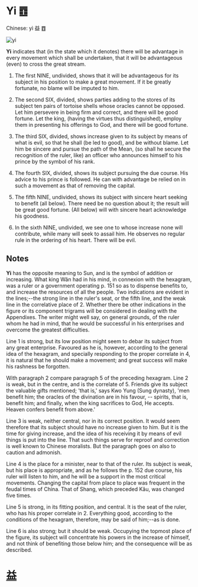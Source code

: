 # Yi ䷩

Chinese: yì 益 ䷩

![yi](https://88o.io/wp-content/uploads/2018/09/42-e79b8ayi.jpg)

**Yi** indicates that (in the state which it denotes) there will be advantage in every movement which shall be undertaken, that it will be advantageous (even) to cross the great stream.

1. The first NINE, undivided, shows that it will be advantageous for its subject in his position to make a great movement. If it be greatly fortunate, no blame will be imputed to him.

2. The second SIX, divided, shows parties adding to the stores of its subject ten pairs of tortoise shells whose oracles cannot be opposed. Let him persevere in being firm and correct, and there will be good fortune. Let the king, (having the virtues thus distinguished), employ them in presenting his offerings to God, and there will be good fortune.

3. The third SIX, divided, shows increase given to its subject by means of what is evil, so that he shall (be led to good), and be without blame. Let him be sincere and pursue the path of the Mean, (so shall he secure the recognition of the ruler, like) an officer who announces himself to his prince by the symbol of his rank.

4. The fourth SIX, divided, shows its subject pursuing the due course. His advice to his prince is followed. He can with advantage be relied on in such a movement as that of removing the capital.

5. The fifth NINE, undivided, shows its subject with sincere heart seeking to benefit (all below). There need be no question about it; the result will be great good fortune. (All below) will with sincere heart acknowledge his goodness.

6. In the sixth NINE, undivided, we see one to whose increase none will contribute, while many will seek to assail him. He observes no regular rule in the ordering of his heart. There will be evil.

## Notes

**Yi** has the opposite meaning to Sun, and is the symbol of addition or increasing.
What king Wăn had in his mind, in connexion with the hexagram, was a ruler or a government operating p. 151 so as to dispense benefits to,
and increase the resources of all the people. Two indications are evident in the lines;--the strong line in the ruler's seat, or the fifth line, and the weak line in the correlative place of 2.
Whether there be other indications in the figure or its component trigrams will be considered in dealing with the Appendixes. The writer might well say, on general grounds,
of the ruler whom he had in mind, that he would be successful in his enterprises and overcome the greatest difficulties.

Line 1 is strong, but its low position might seem to debar its subject from any great enterprise.
Favoured as he is, however, according to the general idea of the hexagram,
and specially responding to the proper correlate in 4, it is natural that he should make a movement; and great success will make his rashness be forgotten.

With paragraph 2 compare paragraph 5 of the preceding hexagram. Line 2 is weak, but in the centre, and is the correlate of 5. Friends give its subject the valuable gifts mentioned;
'that is,' says Kwo Yung (Sung dynasty), 'men benefit him; the oracles of the divination are in his favour, -- spirits, that is, benefit him; and finally, when the king sacrifices to God, He accepts. Heaven confers benefit from above.'

Line 3 is weak, neither central, nor in its correct position. It would seem therefore that its subject should have no increase given to him.
But it is the time for giving increase, and the idea of his receiving it by means of evil things is put into the line.
That such things serve for reproof and correction is well known to Chinese moralists. But the paragraph goes on also to caution and admonish.

Line 4 is the place for a minister, near to that of the ruler. Its subject is weak, but his place is appropriate, and as he follows the p. 152 due course, his ruler will listen to him,
and he will be a support in the most critical movements. Changing the capital from place to place was frequent in the feudal times of China. That of Shang, which preceded Kâu, was changed five times.

Line 5 is strong, in its fitting position, and central. It is the seat of the ruler, who has his proper correlate in 2. Everything good, according to the conditions of the hexagram, therefore, may be said of him;--as is done.

Line 6 is also strong; but it should be weak. Occupying the topmost place of the figure, its subject will concentrate his powers in the increase of himself, and not think of benefiting those below him; and the consequence will be as described.

# [益](./e79b8ayi_cn.md)
